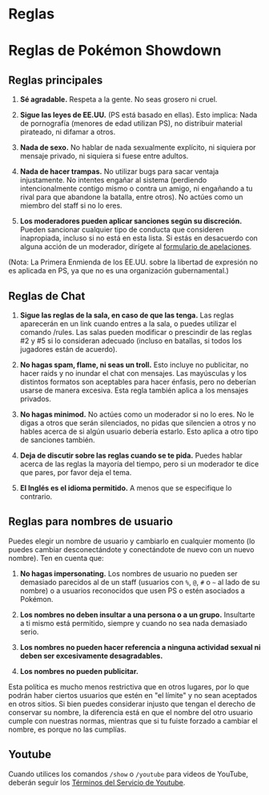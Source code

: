 # Reglas

# Reglas de Pokémon Showdown

## Reglas principales

1. **Sé agradable.** Respeta a la gente. No seas grosero ni cruel.

2. **Sigue las leyes de EE.UU.** (PS está basado en ellas). Esto implica: Nada de pornografía (menores de edad utilizan PS), no distribuir material pirateado, ni difamar a otros.

3. **Nada de sexo.** No hablar de nada sexualmente explícito, ni siquiera por mensaje privado, ni siquiera si fuese entre adultos.

4. **Nada de hacer trampas.** No utilizar bugs para sacar ventaja injustamente. No intentes engañar al sistema (perdiendo intencionalmente contigo mismo o contra un amigo, ni engañando a tu rival para que abandone la batalla, entre otros). No actúes como un miembro del staff si no lo eres.

5. **Los moderadores pueden aplicar sanciones según su discreción.** Pueden sancionar cualquier tipo de conducta que consideren inapropiada, incluso si no está en esta lista. Si estás en desacuerdo con alguna acción de un moderador, dirígete al [formulario de apelaciones](https://play.pokemonshowdown.com/view-help-request--appeal).

(Nota: La Primera Enmienda de los EE.UU. sobre la libertad de expresión no es aplicada en PS, ya que no es una organización gubernamental.)

## Reglas de Chat

1. **Sigue las reglas de la sala, en caso de que las tenga.** Las reglas aparecerán en un link cuando entres a la sala, o puedes utilizar el comando /rules. Las salas pueden modificar o prescindir de las reglas #2 y #5 si lo consideran adecuado (incluso en batallas, si todos los jugadores están de acuerdo).

2. **No hagas spam, flame, ni seas un troll.** Esto incluye no publicitar, no hacer raids y no inundar el chat con mensajes. Las mayúsculas y los distintos formatos son aceptables para hacer énfasis, pero no deberían usarse de manera excesiva. Esta regla también aplica a los mensajes privados.

3. **No hagas minimod.** No actúes como un moderador si no lo eres. No le digas a otros que serán silenciados, no pidas que silencien a otros y no hables acerca de si algún usuario debería estarlo. Esto aplica a otro tipo de sanciones también.

4. **Deja de discutir sobre las reglas cuando se te pida.** Puedes hablar acerca de las reglas la mayoría del tiempo, pero si un moderador te dice que pares, por favor deja el tema.

5. **El Inglés es el idioma permitido.** A menos que se especifique lo contrario.

## Reglas para nombres de usuario

Puedes elegir un nombre de usuario y cambiarlo en cualquier momento (lo puedes cambiar desconectándote y conectándote de nuevo con un nuevo nombre). Ten en cuenta que:

1. **No hagas impersonating.** Los nombres de usuario no pueden ser demasiado parecidos al de un staff (usuarios con `%`, `@`, `#` o `~` al lado de su nombre) o a usuarios reconocidos que usen PS o estén asociados a Pokémon.

2. **Los nombres no deben insultar a una persona o a un grupo.** Insultarte a ti mismo está permitido, siempre y cuando no sea nada demasiado serio.

3. **Los nombres no pueden hacer referencia a ninguna actividad sexual ni deben ser excesivamente desagradables.**

4. **Los nombres no pueden publicitar.**

Esta política es mucho menos restrictiva que en otros lugares, por lo que podrán haber ciertos usuarios que estén en "el límite" y no sean aceptados en otros sitios. Si bien puedes considerar injusto que tengan el derecho de conservar su nombre, la diferencia está en que el nombre del otro usuario cumple con nuestras normas, mientras que si tu fuiste forzado a cambiar el nombre, es porque no las cumplías.

## Youtube

Cuando utilices los comandos `/show` o `/youtube` para videos de YouTube, deberán seguir los [Términos del Servicio de Youtube](https://www.youtube.com/static?template=terms).
